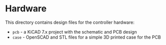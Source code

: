 # Hardware

This directory contains design files for the controller hardware:

* `pcb` - a KiCAD 7.x project with the schematic and PCB design
* `case` - OpenSCAD and STL files for a simple 3D printed case for the PCB
